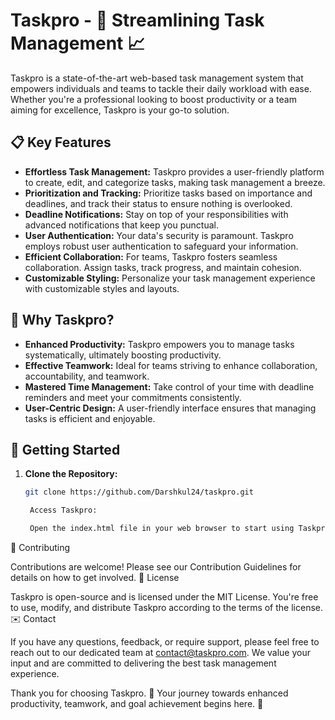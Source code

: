 # Taskpro - 🚀 Streamlining Task Management 📈

Taskpro is a state-of-the-art web-based task management system that empowers individuals and teams to tackle their daily workload with ease. Whether you're a professional looking to boost productivity or a team aiming for excellence, Taskpro is your go-to solution. 

## 📋 Key Features

- **Effortless Task Management:** Taskpro provides a user-friendly platform to create, edit, and categorize tasks, making task management a breeze.
- **Prioritization and Tracking:** Prioritize tasks based on importance and deadlines, and track their status to ensure nothing is overlooked.
- **Deadline Notifications:** Stay on top of your responsibilities with advanced notifications that keep you punctual.
- **User Authentication:** Your data's security is paramount. Taskpro employs robust user authentication to safeguard your information.
- **Efficient Collaboration:** For teams, Taskpro fosters seamless collaboration. Assign tasks, track progress, and maintain cohesion.
- **Customizable Styling:** Personalize your task management experience with customizable styles and layouts.

## 🚀 Why Taskpro?

- **Enhanced Productivity:** Taskpro empowers you to manage tasks systematically, ultimately boosting productivity.
- **Effective Teamwork:** Ideal for teams striving to enhance collaboration, accountability, and teamwork.
- **Mastered Time Management:** Take control of your time with deadline reminders and meet your commitments consistently.
- **User-Centric Design:** A user-friendly interface ensures that managing tasks is efficient and enjoyable.

## 🌟 Getting Started

1. **Clone the Repository:**

   ```bash
   git clone https://github.com/Darshkul24/taskpro.git

    Access Taskpro:

    Open the index.html file in your web browser to start using Taskpro.

🤝 Contributing

Contributions are welcome! Please see our Contribution Guidelines for details on how to get involved.
📄 License

Taskpro is open-source and is licensed under the MIT License. You're free to use, modify, and distribute Taskpro according to the terms of the license.
✉️ Contact

If you have any questions, feedback, or require support, please feel free to reach out to our dedicated team at contact@taskpro.com. We value your input and are committed to delivering the best task management experience.

Thank you for choosing Taskpro. 🚀 Your journey towards enhanced productivity, teamwork, and goal achievement begins here. 🌟
